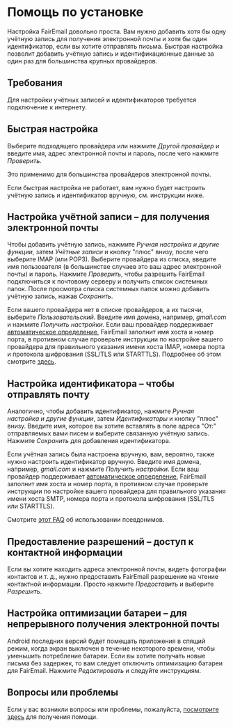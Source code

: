 # Помощь по установке

Настройка FairEmail довольно проста. Вам нужно добавить хотя бы одну учётную запись для получения электронной почты и хотя бы один идентификатор, если вы хотите отправлять письма. Быстрая настройка позволит добавить учётную запись и идентификационные данные за один раз для большинства крупных провайдеров.

## Требования

Для настройки учётных записей и идентификаторов требуется подключение к интернету.

## Быстрая настройка

Выберите подходящего провайдера или нажмите *Другой провайдер* и введите имя, адрес электронной почты и пароль, после чего нажмите *Проверить*.

Это применимо для большинства провайдеров электронной почты.

Если быстрая настройка не работает, вам нужно будет настроить учётную запись и идентификатор вручную, см. инструкции ниже.

## Настройка учётной записи – для получения электронной почты

Чтобы добавить учётную запись, нажмите *Ручная настройка и другие функции*, затем *Учётные записи* и кнопку "плюс" внизу, после чего выберите IMAP (или POP3). Выберите провайдера из списка, введите имя пользователя (в большинстве случаев это ваш адрес электронной почты) и пароль. Нажмите *Проверить*, чтобы разрешить FairEmail подключиться к почтовому серверу и получить список системных папок. После просмотра списка системных папок можно добавить учётную запись, нажав *Сохранить*.

Если вашего провайдера нет в списке провайдеров, а их тысячи, выберите *Пользовательский*. Введите имя домена, например, *gmail.com* и нажмите *Получить настройки*. Если ваш провайдер поддерживает [автоматическое определение](https://tools.ietf.org/html/rfc6186), FairEmail заполнит имя хоста и номер порта, в противном случае проверьте инструкции по настройке вашего провайдера для правильного указания имени хоста IMAP, номера порта и протокола шифрования (SSL/TLS или STARTTLS). Подробнее об этом смотрите [здесь](https://github.com/M66B/FairEmail/blob/master/FAQ.md#authorizing-accounts).

## Настройка идентификатора – чтобы отправлять почту

Аналогично, чтобы добавить идентификатор, нажмите *Ручная настройка и другие функции*, затем *Идентификаторы* и кнопку "плюс" внизу. Введите имя, которое вы хотите вставлять в поле адреса "От:" отправляемых вами писем и выберите связанную учётную запись. Нажмите *Сохранить* для добавления идентификатора.

Если учётная запись была настроена вручную, вам, вероятно, также нужно настроить идентификатор вручную. Введите имя домена, например, *gmail.com* и нажмите *Получить настройки*. Если ваш провайдер поддерживает [автоматическое определение](https://tools.ietf.org/html/rfc6186), FairEmail заполнит имя хоста и номер порта, в противном случае проверьте инструкции по настройке вашего провайдера для правильного указания имени хоста SMTP, номера порта и протокола шифрования (SSL/TLS или STARTTLS).

Смотрите [этот FAQ](https://github.com/M66B/FairEmail/blob/master/FAQ.md#FAQ9) об использовании псевдонимов.

## Предоставление разрешений – доступ к контактной информации

Если вы хотите находить адреса электронной почты, видеть фотографии контактов и т. д., нужно предоставить FairEmail разрешение на чтение контактной информации. Просто нажмите *Предоставить* и выберите *Разрешить*.

## Настройка оптимизации батареи – для непрерывного получения электронной почты

Android последних версий будет помещать приложения в спящий режим, когда экран выключен в течение некоторого времени, чтобы уменьшить потребление батареи. Если вы хотите получать новые письма без задержек, то вам следует отключить оптимизацию батареи для FairEmail. Нажмите *Редактировать* и следуйте инструкциям.

## Вопросы или проблемы

Если у вас возникли вопросы или проблемы, пожалуйста, [посмотрите здесь](https://github.com/M66B/FairEmail/blob/master/FAQ.md) для получения помощи.